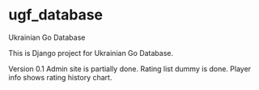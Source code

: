 # ugf_database
Ukrainian Go Database

This is Django project for Ukrainian Go Database.

Version 0.1
Admin site is partially done.
Rating list dummy is done.
Player info shows rating history chart.